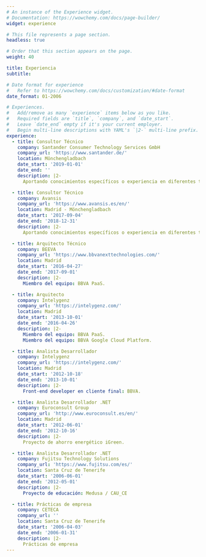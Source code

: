 ```yaml
---
# An instance of the Experience widget.
# Documentation: https://wowchemy.com/docs/page-builder/
widget: experience

# This file represents a page section.
headless: true

# Order that this section appears on the page.
weight: 40

title: Experiencia
subtitle:

# Date format for experience
#   Refer to https://wowchemy.com/docs/customization/#date-format
date_format: 01-2006

# Experiences.
#   Add/remove as many `experience` items below as you like.
#   Required fields are `title`, `company`, and `date_start`.
#   Leave `date_end` empty if it's your current employer.
#   Begin multi-line descriptions with YAML's `|2-` multi-line prefix.
experience:
  - title: Consultor Técnico
    company: Santander Consumer Technology Services GmbH 
    company_url: 'https://www.santander.de/'
    location: Mönchengladbach
    date_start: '2019-01-01'
    date_end: ''
    description: |2-
      Aportando conocimientos específicos o experiencia en diferentes tecnologías / plataformas en el área de Canales DE. Apoyar proyectos en toda su vida (recomendaciones de diseño, procedimientos de desarrollo, preparación del entorno, soporte de implementación, etc.).

  - title: Consultor Técnico
    company: Avansis
    company_url: 'https://www.avansis.es/en/'
    location: Madrid - Mönchengladbach
    date_start: '2017-09-04'
    date_end: '2018-12-31'
    description: |2-
      Aportando conocimientos específicos o experiencia en diferentes tecnologías / plataformas en el área de Canales DE. Apoyar proyectos en toda su vida (recomendaciones de diseño, procedimientos de desarrollo, preparación del entorno, soporte de implementación, etc.).

  - title: Arquitecto Técnico
    company: BEEVA
    company_url: 'https://www.bbvanexttechnologies.com/'
    location: Madrid
    date_start: '2016-04-27'
    date_end: '2017-09-01'
    description: |2-
      Miembro del equipo: BBVA PaaS.

  - title: Arquitecto
    company: Intelygenz
    company_url: 'https://intelygenz.com/'
    location: Madrid
    date_start: '2013-10-01'
    date_end: '2016-04-26'
    description: |2-
      Miembro del equipo: BBVA PaaS.
      Miembro del equipo: BBVA Google Cloud Platform.

  - title: Analista Desarrollador 
    company: Intelygenz
    company_url: 'https://intelygenz.com/'
    location: Madrid
    date_start: '2012-10-18'
    date_end: '2013-10-01'
    description: |2-
      Front-end developer en cliente final: BBVA.

  - title: Analista Desarrollador .NET
    company: Euroconsult Group
    company_url: 'http://www.euroconsult.es/en/'
    location: Madrid
    date_start: '2012-06-01'
    date_end: '2012-10-16'
    description: |2-
      Proyecto de ahorro energético iGreen.

  - title: Analista Desarrollador .NET
    company: Fujitsu Technology Solutions
    company_url: 'https://www.fujitsu.com/es/'
    location: Santa Cruz de Tenerife
    date_start: '2006-06-01'
    date_end: '2012-05-01'
    description: |2-
      Proyecto de educación: Medusa / CAU_CE

  - title: Prácticas de empresa
    company: CETECA
    company_url: ''
    location: Santa Cruz de Tenerife
    date_start: '2006-04-03'
    date_end: '2006-01-31'
    description: |2-
      Prácticas de empresa
---
```

